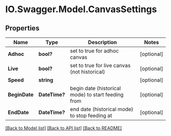 # IO.Swagger.Model.CanvasSettings
## Properties

Name | Type | Description | Notes
------------ | ------------- | ------------- | -------------
**Adhoc** | **bool?** | set to true for adhoc canvas | [optional] 
**Live** | **bool?** | set to true for live canvas (not historical) | [optional] 
**Speed** | **string** |  | [optional] 
**BeginDate** | **DateTime?** | begin date (historical mode) to start feeding from | [optional] 
**EndDate** | **DateTime?** | end date (historical mode) to stop feeding at | [optional] 

[[Back to Model list]](../README.md#documentation-for-models) [[Back to API list]](../README.md#documentation-for-api-endpoints) [[Back to README]](../README.md)

